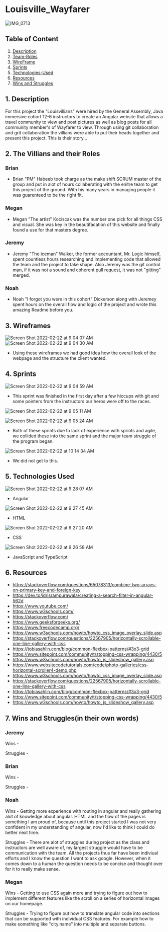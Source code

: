 # Louisville_Wayfarer
![IMG_0713](https://user-images.githubusercontent.com/87401362/154346161-dc442d22-39d9-4923-94dd-c693b955ed43.jpg)



## Table of Content
1. [ Description ](#desc)
2. [ Team-Roles ](#TeamRoles)
3. [ WireFrame ](#WireFrame)
4. [ Sprints ](#Sprints)
5. [ Technologies-Used ](#Technologies-Used)
6. [ Resources ](#Resources)
7. [ Wins and Struggles ](#WinsandStruggles)

<a name="Description"></a>
## 1. Description
  For this project the "Louisvillians" were hired by the General Assembly, Java immersive cohort 12-6 instructors to create an Angular website that allows a travel community to view and post pictures as well as blog posts for all community member's of Wayfarer to view. Through using git collaboration and grit collaboration the villians were able to put their heads together and present this project. This is their story...

<a name="TeamRoles"></a>
## 2. The Villians and their Roles

### Brian
- Brian "PM" Habeeb took charge as the make shift SCRUM master of the group and put in alot of hours collaberating with the enitre team to get this project of the ground. With his many years in managing people it was guarenteed to be the right fit. 
### Megan 
- Megan "The artist" Kociscak was the number one pick for all things CSS and visual. She was key in the beautifacation of this website and finally found a use for that masters degree.
### Jeremy
- Jeremy "The iceman" Walker, the former accountant, Mr. Logic himself, spent countless hours researching and implementing code that allowed the team and the project to take shape. Also Jeremy was the git control man, if it was not a sound and coherent pull request, it was not "gitting" merged. 
### Noah
- Noah "I forgot you were in this cohort" Dickerson along with Jeremey spent hours on the overall flow and logic of the project and wrote this amazing Readme before you. 

<a name="WireFrame"></a>
## 3. Wireframes
![Screen Shot 2022-02-22 at 9 04 07 AM](https://user-images.githubusercontent.com/87401362/155150247-d3e3a4fa-c944-4b8d-803e-50bde352dc42.png)
![Screen Shot 2022-02-22 at 9 04 30 AM](https://user-images.githubusercontent.com/87401362/155150454-414e187c-e127-4323-ab0f-1b750de6e580.png)
  - Using these wireframes we had good idea how the overall look of the webpage and the structure the client wanted.

<a name ="Sprints"></a>
## 4. Sprints
![Screen Shot 2022-02-22 at 9 04 59 AM](https://user-images.githubusercontent.com/87401362/155150672-f8bff2c0-d4e6-4547-84e6-abbad7db81da.png)
- This sprint was finished in the first day after a few hiccups with git and some pointers from the instructors our heros were off to the races.

![Screen Shot 2022-02-22 at 9 05 11 AM](https://user-images.githubusercontent.com/87401362/155150609-29f67faf-7a1c-43b5-aa47-bfe86450bb59.png)

![Screen Shot 2022-02-22 at 9 05 24 AM](https://user-images.githubusercontent.com/87401362/155150565-4a93211a-b2ea-447d-8224-5b60ee7fed31.png)
- Both of these sprints due to lack of experience with sprints and agile, we collided these into the same sprint and the major team struggle of the program began.

![Screen Shot 2022-02-22 at 10 14 34 AM](https://user-images.githubusercontent.com/87401362/155162072-25a88184-2b87-4535-bb58-fb585fc7d1a0.png)
- We did not get to this.

<a name ="Technologies-Used"></a>
## 5. Technologies Used
![Screen Shot 2022-02-22 at 9 28 07 AM](https://user-images.githubusercontent.com/87401362/155152497-c4f7a3af-ba73-4a2a-a298-756cd44686a6.png) 
- Angular

 ![Screen Shot 2022-02-22 at 9 27 45 AM](https://user-images.githubusercontent.com/87401362/155152524-fbf48f2d-24c1-4ac7-b94c-f171f7c258e9.png)
 - HTML

![Screen Shot 2022-02-22 at 9 27 20 AM](https://user-images.githubusercontent.com/87401362/155152540-a9e9194c-20a7-412e-b5d3-3c2f83e8504f.png)
- CSS

![Screen Shot 2022-02-22 at 9 26 58 AM](https://user-images.githubusercontent.com/87401362/155152548-512de1fa-b19c-4e20-a267-ba181e0cc698.png)

- JavaScript and TypeScript

<a name = "Resources"></a>
## 6. Resources
- https://stackoverflow.com/questions/65078313/combine-two-arrays-on-primary-key-and-foreign-key
- https://dev.to/idrisrampurawala/creating-a-search-filter-in-angular-562d
- https://www.youtube.com/
- https://www.w3schools.com/
- https://stackoverflow.com/
- https://www.geeksforgeeks.org/
- https://www.freecodecamp.org/
- https://www.w3schools.com/howto/howto_css_image_overlay_slide.asp
- https://stackoverflow.com/questions/22567905/horizontally-scrollable-one-line-gallery-with-css
- https://tobiasahlin.com/blog/common-flexbox-patterns/#3x3-grid
- https://www.sitepoint.com/community/t/stopping-css-wrapping/4430/5
- https://www.w3schools.com/howto/howto_js_slideshow_gallery.asp
- https://www.websitecodetutorials.com/code/photo-galleries/css-horizontal-scroller4-demo.php
- https://www.w3schools.com/howto/howto_css_image_overlay_slide.asp
- https://stackoverflow.com/questions/22567905/horizontally-scrollable-one-line-gallery-with-css
- https://tobiasahlin.com/blog/common-flexbox-patterns/#3x3-grid
- https://www.sitepoint.com/community/t/stopping-css-wrapping/4430/5
- https://www.w3schools.com/howto/howto_js_slideshow_gallery.asp


<a name = "WinsandStruggles"></a>
## 7. Wins and Struggles(in their own words)
### Jeremy
Wins - 

Struggles -

### Brian
Wins -

Struggles -

### Noah
Wins - Getting more experience with routing in angular and really gathering alot of knowledge about angular. HTML and the flow of the pages is something I am proud of, because until this project started I was not very confident in my understanding of angular, now I'd like to think I could do better next time.

Struggles - There are alot of struggles during project as the class and instructors are well aware of, my largest struggle would have to be communication with the team. All the projects thus far have been indiviual efforts and I know the question I want to ask google. However, when it comes down to a human the question needs to be concise and thought over for it to really make sense.

### Megan
Wins - Getting to use CSS again more and trying to figure out how to implement different features like the scroll on a series of horizontal images on our homepage.

Struggles - Trying to figure out how to translate angular code into sections that can be supported with individual CSS features. For example how to make something like "city.name" into multiple and separate buttons.


